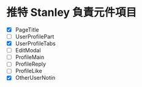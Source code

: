 # 推特 Stanley 負責元件項目

- [x] PageTitle
- [ ] UserProfilePart
- [x] UserProfileTabs
- [ ] EditModal
- [ ] ProfileMain
- [ ] ProfileReply
- [ ] ProfileLike
- [x] OtherUserNotin
